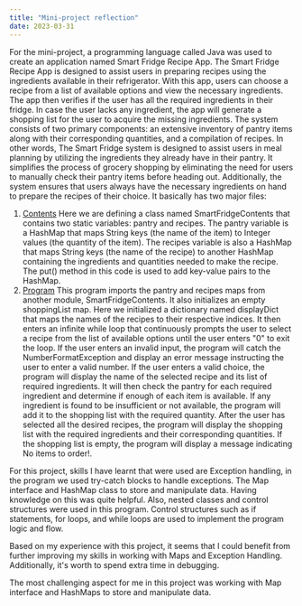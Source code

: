 ```yaml
---
title: "Mini-project reflection"
date: 2023-03-31
---
```

For the mini-project, a programming language called Java was used to create an application named Smart Fridge Recipe App. The Smart Fridge Recipe App is designed to assist users in preparing recipes using the ingredients available in their refrigerator.  With this app, users can choose a recipe from a list of available options and view the necessary ingredients. The app then verifies if the user has all the required ingredients in their fridge. In case the user lacks any ingredient, the app will generate a shopping list for the user to acquire the missing ingredients. 
The system consists of two primary components: an extensive inventory of pantry items along with their corresponding quantities, and a compilation of recipes. In other words, The Smart Fridge system is designed to assist users in meal planning by utilizing the ingredients they already have in their pantry. It simplifies the process of grocery shopping by eliminating the need for users to manually check their pantry items before heading out. Additionally, the system ensures that users always have the necessary ingredients on hand to prepare the recipes of their choice.
It basically has two major files:
1. [Contents](https://github.com/Srihitha2/Software-Engineering/blob/main/codes/Smartfridgecontents.java)
Here we are defining a class named SmartFridgeContents that contains two static variables: pantry and recipes. The pantry variable is a HashMap that maps String keys (the name of the item) to Integer values (the quantity of the item). The recipes variable is also a HashMap that maps String keys (the name of the recipe) to another HashMap containing the ingredients and quantities needed to make the recipe. The put() method in this code is used to add key-value pairs to the HashMap.
2. [Program](https://github.com/Srihitha2/Software-Engineering/blob/main/codes/Smartfridgeprogram.java)
This program imports the pantry and recipes maps from another module, SmartFridgeContents. It also initializes an empty shoppingList map. Here we initialized a dictionary named displayDict that maps the names of the recipes to their respective indices. It then enters an infinite while loop that continuously prompts the user to select a recipe from the list of available options until the user enters "0" to exit the loop. If the user enters an invalid input, the program will catch the NumberFormatException and display an error message instructing the user to enter a valid number. If the user enters a valid choice, the program will display the name of the selected recipe and its list of required ingredients. It will then check the pantry for each required ingredient and determine if enough of each item is available. If any ingredient is found to be insufficient or not available, the program will add it to the shopping list with the required quantity. After the user has selected all the desired recipes, the program will display the shopping list with the required ingredients and their corresponding quantities. If the shopping list is empty, the program will display a message indicating No items to order!.

For this project, skills I have learnt that were used are Exception handling, in the program we used try-catch blocks to handle exceptions. The Map interface and HashMap class to store and manipulate data. Having knowledge on this was quite helpful. Also, nested classes and control structures were used in this program. Control structures such as if statements, for loops, and while loops are used to implement the program logic and flow. 

Based on my experience with this project, it seems that I could benefit from further improving my skills in working with Maps and Exception Handling. Additionally, it's worth to spend extra time in debugging.

The most challenging aspect for me in this project was working with Map interface and HashMaps to store and manipulate data.
